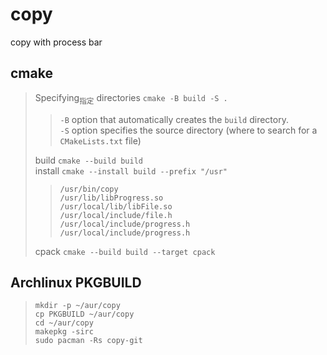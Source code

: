 # copy

copy with process bar

## cmake

> Specifying<sub>指定</sub> directories `cmake -B build -S .`
> > `-B` option that automatically creates the `build` directory. \
> > `-S` option specifies the source directory (where to search for a `CMakeLists.txt` file)
>
> build `cmake --build build` \
> install  `cmake --install build --prefix "/usr"`
> > `/usr/bin/copy` \
> > `/usr/lib/libProgress.so` \
> > `/usr/local/lib/libFile.so` \
> > `/usr/local/include/file.h` \
> > `/usr/local/include/progress.h` \
> > `/usr/local/include/progress.h`
>
> cpack `cmake --build build --target cpack`

## Archlinux PKGBUILD

> `mkdir -p ~/aur/copy` \
> `cp PKGBUILD ~/aur/copy` \
> `cd ~/aur/copy` \
> `makepkg -sirc` \
> `sudo pacman -Rs copy-git`
